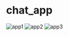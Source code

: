# chat_app

![app1](https://github.com/JacemBenAhmed/Flutter-Firebase-ChatApp/assets/133594346/9261a910-bef8-4aed-a00a-7284ff53b9a2)
![app2](https://github.com/JacemBenAhmed/Flutter-Firebase-ChatApp/assets/133594346/32731c3a-c079-455c-95ee-7896eb38a089)
![app3](https://github.com/JacemBenAhmed/Flutter-Firebase-ChatApp/assets/133594346/e6d4717e-c368-46d3-a5aa-52c9f05b5d80)
